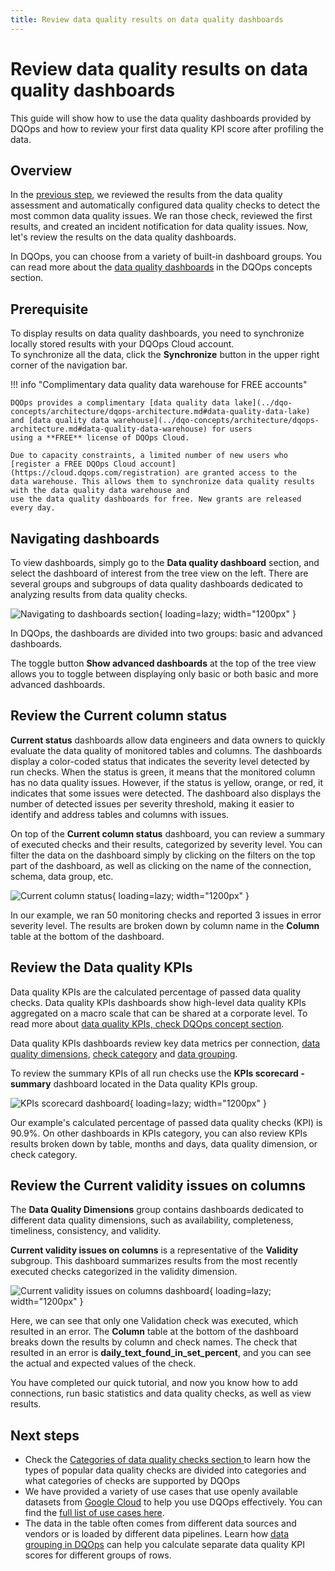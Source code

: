 ```yaml
---
title: Review data quality results on data quality dashboards
---
```

# Review data quality results on data quality dashboards
This guide will show how to use the data quality dashboards provided by DQOps and how to review your first data quality KPI score after profiling the data.

## Overview

In the [previous step](review-results-and-run-monitoring-checks.md), we reviewed the results from the data quality assessment and
automatically configured data quality checks to detect the most common data quality issues.
We ran those check, reviewed the first results, and created an incident notification for data quality issues.
Now, let's review the results on the data quality dashboards. 

In DQOps, you can choose from a variety of built-in dashboard groups. You can read more 
about the [data quality dashboards](../dqo-concepts/types-of-data-quality-dashboards.md) in the DQOps concepts section.

## Prerequisite

To display results on data quality dashboards, you need to synchronize locally stored results with your DQOps Cloud account.  
To synchronize all the data, click the **Synchronize** button in the upper right corner of the navigation bar.

!!! info "Complimentary data quality data warehouse for FREE accounts"

    DQOps provides a complimentary [data quality data lake](../dqo-concepts/architecture/dqops-architecture.md#data-quality-data-lake)
    and [data quality data warehouse](../dqo-concepts/architecture/dqops-architecture.md#data-quality-data-warehouse) for users
    using a **FREE** license of DQOps Cloud.
    
    Due to capacity constraints, a limited number of new users who
    [register a FREE DQOps Cloud account](https://cloud.dqops.com/registration) are granted access to the
    data warehouse. This allows them to synchronize data quality results with the data quality data warehouse and
    use the data quality dashboards for free. New grants are released every day.

## Navigating dashboards

To view dashboards, simply go to the **Data quality dashboard** section, and select the dashboard of interest from the tree
view on the left. There are several groups and subgroups of data quality dashboards dedicated to analyzing results from
data quality checks. 

![Navigating to dashboards section](https://dqops.com/docs/images/getting-started/navigating-to-dashboards-section2.png){ loading=lazy; width="1200px" }

In DQOps, the dashboards are divided into two groups: basic and advanced dashboards.

The toggle button **Show advanced dashboards** at the top of the tree view allows you to toggle between
displaying only basic or both basic and more advanced dashboards.

## Review the Current column status

**Current status** dashboards allow data engineers and data owners to quickly evaluate the data quality of monitored
tables and columns. The dashboards display a color-coded status that indicates the severity level detected by run
checks. When the status is green, it means that the monitored column has no data quality issues. However, if the status
is yellow, orange, or red, it indicates that some issues were detected. The dashboard also displays the number
of detected issues per severity threshold, making it easier to identify and address tables and columns with issues.

On top of the **Current column status** dashboard, you can review a summary of executed checks and
their results, categorized by severity level.
You can filter the data on the dashboard simply by clicking on the filters on the top part of the dashboard, 
as well as clicking on the name of the connection, schema, data group, etc.

![Current column status](https://dqops.com/docs/images/getting-started/current-column-status-dashboard1.png){ loading=lazy; width="1200px" }

In our example, we ran 50 monitoring checks and reported 3 issues in error severity level.
The results are broken down by column name in the **Column** table at the bottom of the dashboard.

## Review the Data quality KPIs

Data quality KPIs are the calculated percentage of passed data quality checks.
Data quality KPIs dashboards show high-level data quality KPIs aggregated on a macro scale that can be shared at a corporate level.
To read more about [data quality KPIs, check DQOps concept section](../dqo-concepts/definition-of-data-quality-kpis.md).

Data quality KPIs dashboards review key data metrics per connection,
[data quality dimensions](../dqo-concepts/data-quality-dimensions.md),
[check category](../dqo-concepts/definition-of-data-quality-checks/index.md#categories-of-checks) and
[data grouping](../dqo-concepts/measuring-data-quality-with-data-grouping.md).

To review the summary KPIs of all run checks use the **KPIs scorecard - summary** dashboard located in the Data quality KPIs group.

![KPIs scorecard dashboard](https://dqops.com/docs/images/getting-started/monitoring-kpis-scorecard-dashboard1.png){ loading=lazy; width="1200px" }

Our example's calculated percentage of passed data quality checks (KPI) is 90.9%. On other dashboards in KPIs category,
you can also review KPIs results broken down by table, months and days, data quality dimension, or check category.

## Review the Current validity issues on columns
The **Data Quality Dimensions** group contains dashboards dedicated to different data quality dimensions, 
such as availability, completeness, timeliness, consistency, and validity.

**Current validity issues on columns** is a representative of the **Validity** subgroup. This dashboard summarizes
results from the most recently executed checks categorized in the validity dimension.

![Current validity issues on columns dashboard](https://dqops.com/docs/images/getting-started/monitoring-current-validity-issues-on-columns-dashboard2.png){ loading=lazy; width="1200px" }

Here, we can see that only one Validation check was executed, which resulted in an error. The **Column** table at the 
bottom of the dashboard breaks down the results by column and check names. The check that resulted in an error is **daily_text_found_in_set_percent**,
and you can see the actual and expected values of the check. 

You have completed our quick tutorial, and now you know how to add connections, run basic statistics and data quality checks, as well as view results.

## Next steps

- Check the [Categories of data quality checks section ](../categories-of-data-quality-checks/index.md) to learn how the types of popular data quality 
    checks are divided into categories and what categories of checks are supported by DQOps
- We have provided a variety of use cases that use openly available datasets from [Google Cloud](https://cloud.google.com/datasets)
    to help you use DQOps effectively. You can find the [full list of use cases here](../examples/index.md). 
- The data in the table often comes from different data sources and vendors or is loaded by different data pipelines. 
    Learn how [data grouping in DQOps](../working-with-dqo/set-up-data-grouping-for-data-quality-checks.md)
    can help you calculate separate data quality KPI scores for different groups of rows.
